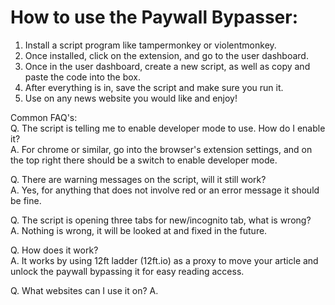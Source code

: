 # How to use the Paywall Bypasser:
 1. Install a script program like tampermonkey or violentmonkey.
 2. Once installed, click on the extension, and go to the user dashboard.
 3. Once in the user dashboard, create a new script, as well as copy and paste the code into the box.
 4. After everything is in, save the script and make sure you run it.
 5. Use on any news website you would like and enjoy!

Common FAQ's: <br/>
Q. The script is telling me to enable developer mode to use. How do I enable it?  <br/>
A. For chrome or similar, go into the browser's extension settings, and on the top right there should be a switch to enable developer mode.  <br/>

Q. There are warning messages on the script, will it still work?  <br/>
A. Yes, for anything that does not involve red or an error message it should be fine.  <br/>

Q. The script is opening three tabs for new/incognito tab, what is wrong?  <br/>
A. Nothing is wrong, it will be looked at and fixed in the future.  <br/>

Q. How does it work?  <br/>
A. It works by using 12ft ladder (12ft.io) as a proxy to move your article and unlock the paywall bypassing it for easy reading access. <br/>

Q. What websites can I use it on?
A. 
